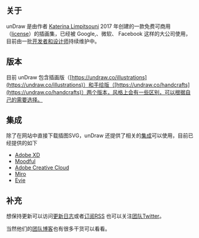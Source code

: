 ## 关于

unDraw 是由作者 [Katerina Limpitsouni](https://twitter.com/ninaLimpi) 2017 年创建的一款免费可商用（[license](https://undraw.co/license)）的插画集，已经被 Google,、微软、 Facebook 这样的大公司使用，目前由一批[开发者和设计师](https://undraw.co/thankful)持续维护中。

## 版本

目前 unDraw 包含插画版（[https://undraw.co/illustrations](https://undraw.co/illustrations)）和手绘版（[https://undraw.co/handcrafts](https://undraw.co/handcrafts)）两个版本，风格上会有一些区别，可以根据自己的需要选择。

## 集成

除了在网站中直接下载插图SVG，unDraw 还提供了相关的[集成](https://undraw.co/creative-tools)可以使用，目前已经提供的如下

- [Adobe XD](https://xd.undraw.co/)
- [Moodful](https://moodful.me/)
- [Adobe Creative Cloud](https://x.undraw.co/)
- [Miro](https://miro.com/marketplace/undraw/)
- [Evie](https://evie.undraw.co/)

## 补充

想保持更新可以访问[更新日志](https://updates.undraw.co/)或者[订阅RSS](https://updates.undraw.co/feed.xml) 也可以关注[团队Twitter](https://twitter.com/undraw_co)。

当然他们的[团队博客](https://blog.undraw.co/)也有很多干货可以看看。
